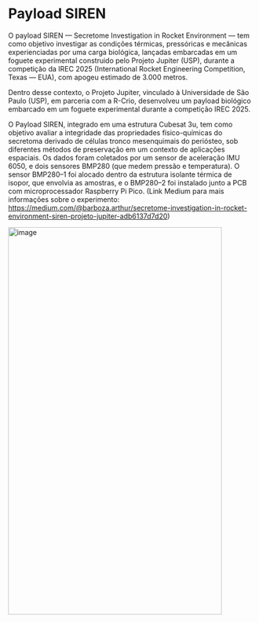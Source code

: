 # Payload SIREN 

O payload SIREN — Secretome Investigation in Rocket Environment — tem como objetivo investigar as condições térmicas, pressóricas e mecânicas experienciadas por uma carga biológica, lançadas embarcadas em um foguete experimental construido pelo Projeto Jupiter (USP), durante a competição da IREC 2025 (International Rocket Engineering Competition, Texas — EUA), com apogeu estimado de 3.000 metros.

Dentro desse contexto, o Projeto Jupiter, vinculado à Universidade de São Paulo (USP), em parceria com a R-Crio, desenvolveu um payload biológico embarcado em um foguete experimental durante a competição IREC 2025.

O Payload SIREN, integrado em uma estrutura Cubesat 3u, tem como objetivo avaliar a integridade das propriedades físico-químicas do secretoma derivado de células tronco mesenquimais do periósteo, sob diferentes métodos de preservação em um contexto de aplicações espaciais. Os dados foram coletados por um sensor de aceleração IMU 6050, e dois sensores BMP280 (que medem pressão e temperatura). O sensor BMP280–1 foi alocado dentro da estrutura isolante térmica de isopor, que envolvia as amostras, e o BMP280–2 foi instalado junto a PCB com microprocessador Raspberry Pi Pico.
(Link Medium para mais informações sobre o experimento: https://medium.com/@barboza.arthur/secretome-investigation-in-rocket-environment-siren-projeto-jupiter-adb6137d7d20)

<img width="435" height="789" alt="image" src="https://github.com/user-attachments/assets/b7f28bf1-41dc-4586-a7b2-74a326434f68" />
